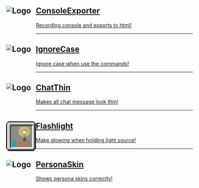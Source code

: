 
<a href="https://github.com/presentkim-pm/ConsoleExporter">
  <h2>
    <img align="left" src="https://raw.githubusercontent.com/presentkim-pm/ConsoleExporter/main/assets/icon.png" alt="Logo" width="80" height="80">
    ConsoleExporter
  </h2>
  <p>Recording console and exports to html!</p>
</a>

-----

<a href="https://github.com/presentkim-pm/IgnoreCase">
  <h2>
    <img align="left" src="https://raw.githubusercontent.com/presentkim-pm/IgnoreCase/main/assets/icon.png" alt="Logo" width="80" height="80">
    IgnoreCase
  </h2>
  <p>Ignore case when use the commands!</p>
</a>

-----

<a href="https://github.com/presentkim-pm/ChatThin">
  <h2>
    <img align="left" src="https://raw.githubusercontent.com/presentkim-pm/ChatThin/main/assets/icon.png" alt="Logo" width="80" height="80">
    ChatThin
  </h2>
  <p>Makes all chat message look thin!</p>
</a>

-----

<a href="https://github.com/presentkim-pm/Flashlight">
  <h2>
    <img align="left" src="https://raw.githubusercontent.com/presentkim-pm/Flashlight/main/assets/icon.png" alt="Logo" width="80" height="80">
    Flashlight 
  </h2>
  <p>Make glowing when holding light source!</p>
</a>

-----

<a href="https://github.com/presentkim-pm/PersonaSkin">
  <h2>
    <img align="left" src="https://raw.githubusercontent.com/presentkim-pm/PersonaSkin/main/assets/icon.png" alt="Logo" width="80" height="80">
    PersonaSkin
  </h2>
  <p>Shows persona skins correctly!</p>
</a>

